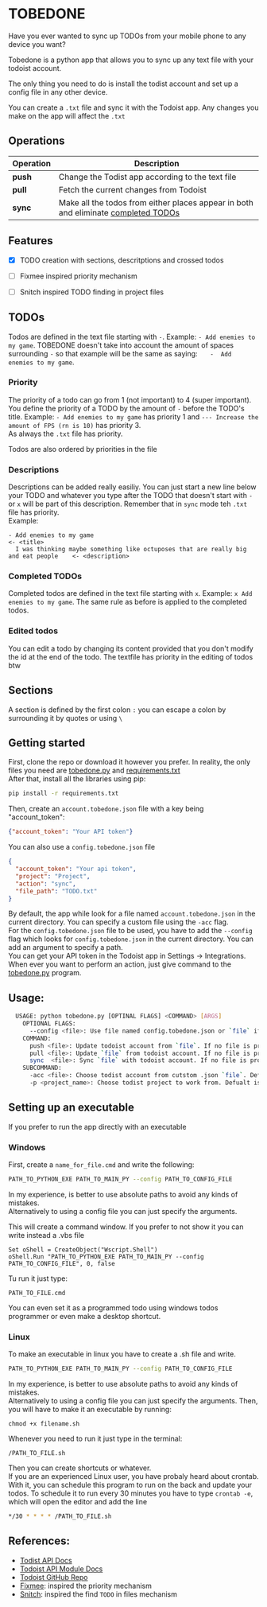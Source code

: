
# TOBEDONE
Have you ever wanted to sync up TODOs from your mobile phone to any device you want?  

Tobedone is a python app that allows you to sync up any text file with your todoist account.  

The only thing you need to do is install the todist account and set up a config file in any other device.

You can create a `.txt` file and sync it with the Todoist app. Any changes you make on the app will affect the `.txt`

## Operations

| Operation | Description                                                                                            |
|-----------|--------------------------------------------------------------------------------------------------------|
| **push**  | Change the Todist app according to the text file                                                       |
| **pull**  | Fetch the current changes from Todoist                                                                 |
| **sync**  | Make all the todos from either places appear in both and eliminate [completed TODOs](#completed-todos) |
## Features
- [x] TODO creation with sections, descritptions and crossed todos
- [ ] Fixmee inspired priority mechanism
- [ ] Snitch inspired TODO finding in project files


## TODOs
Todos are defined in the text file starting with `-`. Example: `- Add enemies to my game`. TOBEDONE doesn't take into 
account the amount of spaces surrounding `-` so that example will be the same as saying: `   -  Add enemies to my game`.  

### Priority
The priority of a todo can go from 1 (not important) to 4 (super important). You define the priority of a TODO by the amount
of `-` before the TODO's title. Example: `- Add enemies to my game` has priority 1 and `--- Increase the amount of FPS (rn is 10)`
has priority 3.  
As always the `.txt` file has priority.

Todos are also ordered by priorities in the file 

### Descriptions

Descriptions can be added really easiliy. You can just start a new line below your TODO and whatever you type after the 
TODO that doesn't start with `-` or `x` will be part of this description. Remember that in `sync` mode teh `.txt` file has
priority.  
Example: 
```
- Add enemies to my game                                                              <- <title>
  I was thinking maybe something like octuposes that are really big and eat people    <- <description>
```

### Completed TODOs
Completed todos are defined in the text file starting with `x`. Example: `x Add enemies to my game`. The same rule as 
before is applied to the completed todos.  

### Edited todos
You can edit a todo by changing its content provided that you don't modify the id at the end of the todo.
The textfile has priority in the editing of todos btw  

## Sections  
A section is defined by the first colon `:` you can escape a colon by surrounding it by quotes or using `\`

## Getting started
First, clone the repo or download it however you prefer. In reality, the only files you need are 
[tobedone.py](tobedone.py) and [requirements.txt](requirements.txt)  
After that, install all the libraries using pip:  
```bash
pip install -r requirements.txt
``` 
Then, create an `account.tobedone.json` file with a key being "account_token":  
```json 
{"account_token": "Your API token"}
```
You can also use a `config.tobedone.json` file  
````json
{
  "account_token": "Your api token",
  "project": "Project",
  "action": "sync",
  "file_path": "TODO.txt"
}
````
By default, the app while look for a file named `account.tobedone.json` in the current directory. You can 
specify a custom file using the `-acc` flag.  
For the `config.tobedone.json` file to be used, you have to add the `--config` flag which looks for
`config.tobedone.json` in the current directory. You can add an argument to specify a path.  
You can get your API token in the Todoist app in Settings -> Integrations.  
When ever you want to perform an action, just give command to the [tobedone.py](tobedone.py) program.  

## Usage:
```bash
  USAGE: python tobedone.py [OPTINAL FLAGS] <COMMAND> [ARGS] 
    OPTIONAL FLAGS:
      --config <file>: Use file named config.tobedone.json or `file` if provided to carry out execution
    COMMAND:
      push <file>: Update todoist account from `file`. If no file is provided the default is 'TODO.txt'
      pull <file>: Update `file` from todoist account. If no file is provided the default is 'TODO.txt'
      sync  <file>: Sync `file` with todoist account. If no file is provided the default is 'TODO.txt'
    SUBCOMMAND:
      -acc <file>: Choose todist account from cutstom .json `file`. Default is account.tobedone.json
      -p <project_name>: Choose todist project to work from. Defualt is `Inbox`
```

## Setting up an executable
If you prefer to run the app directly with an executable  
### Windows
First, create a `name_for_file.cmd` and write the following:  
```bash
PATH_TO_PYTHON_EXE PATH_TO_MAIN_PY --config PATH_TO_CONFIG_FILE
```  
In my experience, is better to use absolute paths to avoid any kinds of mistakes.  
Alternatively to using a config file you can just specify the arguments.  

This will create a command window. If you prefer to not show it you can write instead a .vbs file
```vbs
Set oShell = CreateObject("Wscript.Shell")
oShell.Run "PATH_TO_PYTHON_EXE PATH_TO_MAIN_PY --config PATH_TO_CONFIG_FILE", 0, false
```

Tu run it just type:  
```console
PATH_TO_FILE.cmd
```  
You can even set it as a programmed todo using windows todos programmer or even make a desktop shortcut.  

### Linux
To make an executable in linux you have to create a .sh file and write.  
```bash
PATH_TO_PYTHON_EXE PATH_TO_MAIN_PY --config PATH_TO_CONFIG_FILE
```
In my experience, is better to use absolute paths to avoid any kinds of mistakes.  
Alternatively to using a config file you can just specify the arguments. 
Then, you will have to make it an executable by running:  
```console
chmod +x filename.sh
```
Whenever you need to run it just type in the terminal: 
```console
/PATH_TO_FILE.sh
```
Then you can create shortcuts or whatever.  
If you are an experienced Linux user, you have probaly heard about crontab. With it, you can schedule
this program to run on the back and update your todos. 
To schedule it to run every 30 minutes you have to type `crontab -e`, which will open the editor
and add the line 
```bash
*/30 * * * * /PATH_TO_FILE.sh
```

## References:
- [Todist API Docs](https://developer.todoist.com/sync/v8/#get-all-projects)  
- [Todoist API Module Docs](https://todoist-python.readthedocs.io/en/latest/)  
- [Todoist GitHub Repo](https://github.com/doist/todoist-python)  
- [Fixmee](https://github.com/rolandwalker/fixmee): inspired the priority mechanism  
- [Snitch](https://github.com/tsoding/snitch): inspired the find `TODO` in files mechanism
